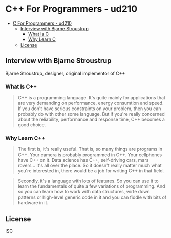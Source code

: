 # C++ For Programmers - ud210

<!--ts-->
   * [C   For Programmers - ud210](#c-for-programmers---ud210)
      * [Interview with Bjarne Stroustrup](#interview-with-bjarne-stroustrup)
         * [What Is C  ](#what-is-c)
         * [Why Learn C  ](#why-learn-c)
      * [License](#license)

<!-- Added by: zeyangliu, at: 2018-10-28T11:01+08:00 -->

<!--te-->

## Interview with Bjarne Stroustrup

Bjarne Stroustrup, designer, original implementor of C++

### What Is C++

> C++ is a programming language. It's quite mainly for applications that are
> very demanding on performance, energy consumtion and speed. If you don't have
> serious constraints on your problem, then you can probably do with other some
> language. But if you're really concerned about the reliability, performance
> and response time, C++ becomes a good choice.

### Why Learn C++

> The first is, it's really useful. That is, so many things are programs in
> C++. Your camera is probably programmed in C++. Your cellphones have C++ on
> it. Data science has C++, self-driving cars, mars rovers... It's all over the
> place. So it doesn't really matter much what you're interested in, there
> would be a job for writing C++ in that field.

> Secondly, it's a language with lots of features. So you can use it to learn
> the fundamentals of quite a few variations of programming. And so you can
> learn how to work with data structures, wirte down patterns or high-level
> generic code in it and you can fiddle with bits of hardware in it.

## License

ISC
